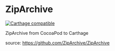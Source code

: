 # ZipArchive
[![Carthage compatible](https://img.shields.io/badge/Carthage-compatible-4BC51D.svg?style=flat)](https://github.com/Carthage/Carthage)

ZipArchive from CocoaPod to Carthage

source: https://github.com/ZipArchive/ZipArchive
